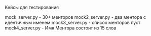 Кейсы для тестирования

mock_server.py - 30+ менторов
mock2_server.py - два ментора с идентичным именем 
mock3_server.py - список менторов пуст
mock4_server.py - Имя Ментора состоит из 15 слов


